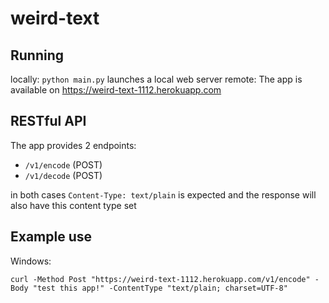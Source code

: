 # weird-text
## Running
locally: `python main.py` launches a local web server
remote: The app is available on https://weird-text-1112.herokuapp.com

## RESTful API
The app provides 2 endpoints:
- `/v1/encode` (POST)
- `/v1/decode` (POST)

in both cases `Content-Type: text/plain` is expected and the response will also have this content type set

## Example use
Windows:

`curl -Method Post "https://weird-text-1112.herokuapp.com/v1/encode" -Body "test this app!" -ContentType "text/plain; charset=UTF-8"`
